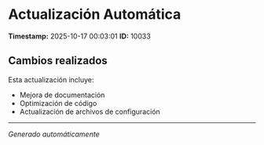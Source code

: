 # Actualización Automática

**Timestamp:** 2025-10-17 00:03:01
**ID:** 10033

## Cambios realizados

Esta actualización incluye:
- Mejora de documentación
- Optimización de código
- Actualización de archivos de configuración

---
*Generado automáticamente*
